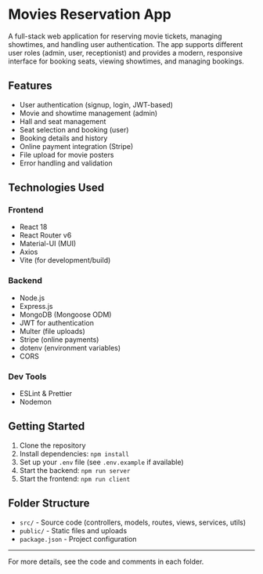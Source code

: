 # Movies Reservation App

A full-stack web application for reserving movie tickets, managing showtimes, and handling user authentication. The app supports different user roles (admin, user, receptionist) and provides a modern, responsive interface for booking seats, viewing showtimes, and managing bookings.

## Features

- User authentication (signup, login, JWT-based)
- Movie and showtime management (admin)
- Hall and seat management
- Seat selection and booking (user)
- Booking details and history
- Online payment integration (Stripe)
- File upload for movie posters
- Error handling and validation

## Technologies Used

### Frontend

- React 18
- React Router v6
- Material-UI (MUI)
- Axios
- Vite (for development/build)

### Backend

- Node.js
- Express.js
- MongoDB (Mongoose ODM)
- JWT for authentication
- Multer (file uploads)
- Stripe (online payments)
- dotenv (environment variables)
- CORS

### Dev Tools

- ESLint & Prettier
- Nodemon

## Getting Started

1. Clone the repository
2. Install dependencies: `npm install`
3. Set up your `.env` file (see `.env.example` if available)
4. Start the backend: `npm run server`
5. Start the frontend: `npm run client`

## Folder Structure

- `src/` - Source code (controllers, models, routes, views, services, utils)
- `public/` - Static files and uploads
- `package.json` - Project configuration

---

For more details, see the code and comments in each folder.
